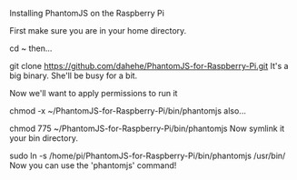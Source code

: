 Installing PhantomJS on the Raspberry Pi

First make sure you are in your home directory.

cd ~
then...

git clone https://github.com/dahehe/PhantomJS-for-Raspberry-Pi.git
It's a big binary. She'll be busy for a bit.

Now we'll want to apply permissions to run it

chmod -x ~/PhantomJS-for-Raspberry-Pi/bin/phantomjs
also...

chmod 775 ~/PhantomJS-for-Raspberry-Pi/bin/phantomjs
Now symlink it your bin directory.

sudo ln -s /home/pi/PhantomJS-for-Raspberry-Pi/bin/phantomjs /usr/bin/
Now you can use the 'phantomjs' command!

